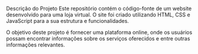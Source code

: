 Descrição do Projeto
Este repositório contém o código-fonte de um website desenvolvido para uma loja virtual. O site foi criado utilizando HTML, CSS e JavaScript para a sua estrutura e funcionalidades.

O objetivo deste projeto é fornecer uma plataforma online, onde os usuários possam encontrar informações sobre os serviços oferecidos e entre outras informações relevantes.

